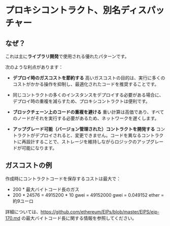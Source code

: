 # プロキシコントラクト、別名ディスパッチャー

## なぜ？

これは主に**ライブラリ開発**で使用される優れたパターンです。

次のような利点があります：

- **デプロイ時のガスコストを節約する**
高いガスコストの目的は、実行に多くのコストがかかる操作を抑制し、最適化されたコードを推奨することです。

- 同じコントラクトの多くのインスタンスをデプロイする必要がある場合に、デプロイ時の重複を減らすため、プロキシコントラクトは便利です。

- **ブロックチェーン上のコードの重複を避ける**
重い計算は高価であり、すべてのノードがそれを実行する必要があるため、ネットワークを遅くします。

- **アップグレード可能（バージョン管理された）コントラクトを開発する**
コントラクトがデプロイされると、変更できません。コードを異なるコントラクトに再設計することで、ストレージを維持しながらロジックのアップグレードが可能になります。

## ガスコストの例

作成時にコントラクトコードを保存するコストは最大で：
- 200 * 最大バイトコード長のガス
- 200 * 24576 = 4915200 * 10 gwei = 49152000 gwei = 0.049152 ether = 約9ユーロ

詳細については、https://github.com/ethereum/EIPs/blob/master/EIPS/eip-170.md の最大バイトコード長に関する情報を参照してください。
